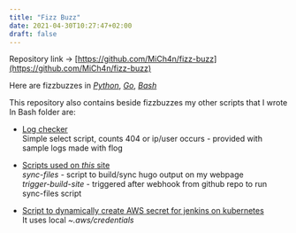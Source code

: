 ```yaml
---
title: "Fizz Buzz"
date: 2021-04-30T10:27:47+02:00
draft: false
---
```

Repository link -> [https://github.com/MiCh4n/fizz-buzz](https://github.com/MiCh4n/fizz-buzz)

Here are fizzbuzzes in *[Python](https://github.com/MiCh4n/fizz-buzz/blob/main/fizzbuzzes/main.py)*, *[Go](https://github.com/MiCh4n/fizz-buzz/blob/main/fizzbuzzes/main.go)*, *[Bash](https://github.com/MiCh4n/fizz-buzz/blob/main/fizzbuzzes/main.sh)*

This repository also contains beside fizzbuzzes my other scripts that I wrote
In Bash folder are:

- [Log checker](https://github.com/MiCh4n/fizz-buzz/tree/main/bash/log-checker)<br>
Simple select script, counts 404 or ip/user occurs - provided with sample logs made with flog

- [Scripts used on *this* site](https://github.com/MiCh4n/fizz-buzz/tree/main/bash/my-site-sh)<br>
*sync-files* - script to build/sync hugo output on my webpage<br>
*trigger-build-site* - triggered after webhook from github repo to run sync-files script

- [Script to dynamically create AWS secret for jenkins on kubernetes](https://github.com/MiCh4n/fizz-buzz/tree/main/bash/secret-aws-jenkins)<br>
It uses local *~.aws/credentials*

